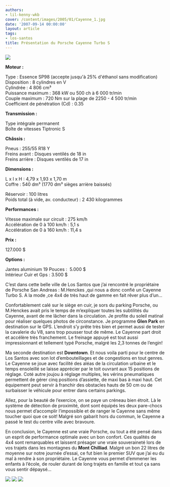 ```yaml
---
authors:
- lil-kenny-wkb
cover: /content/images/2005/01/Cayenne_1.jpg
date: '2007-09-14 00:00:00'
layout: article
tags:
- los-santos
title: Présentation du Porsche Cayenne Turbo S
---
```



![](/content/images/2005/01/Cayenne_1.jpg)

**Moteur :**

Type&nbsp;: Essence SP98 (accepte jusqu'à 25% d'éthanol sans modification) Disposition&nbsp;: 8 cylindres en V  
Cylindrée&nbsp;: 4 806 cm³  
Puissance maximum&nbsp;: 368 kW ou 500 ch à 6 000 tr/min  
Couple maximum&nbsp;: 720 Nm sur la plage de 2250 - 4 500 tr/min  
Coefficient de pénétration (Cd)&nbsp;: 0.35

**Transmission :**

Type intégrale permanent  
Boîte de vitesses Tiptronic S

**Châssis :**

Pneus&nbsp;: 255/55 R18 Y  
Freins avant&nbsp;: Disques ventilés de 18 in  
Freins arrière&nbsp;: Disques ventilés de 17 in

**Dimensions :**

L x l x H&nbsp;: 4,79 x 1,93 x 1,70 m  
Coffre&nbsp;: 540 dm³ (1770 dm³ sièges arrière baissés)

Réservoir&nbsp;: 100 litres  
Poids total (à vide, av. conducteur)&nbsp;: 2 430 kilogrammes

**Performances :**

Vitesse maximale sur circuit : 275 km/h  
Accélération de 0 à 100 km/h : 5,1 s  
Accélération de 0 à 160 km/h : 11,4 s

**Prix :**

127.000 $

**Options :**

Jantes aluminium 19 Pouces :&nbsp; 5.000 $  
Intérieur Cuir et Gps : 3.500 $

C’est dans cette belle ville de Los Santos que j’ai rencontré le propriétaire de Porsche San Andreas&nbsp;: M.Henckes ,qui nous a donc confié un Cayenne Turbo S. A la mode ,ce 4x4 de très haut de gamme en fait rêver plus d’un…

Confortablement calé sur le siège en cuir, je sors du parking Porsche, ou M.Henckes avait pris le temps de m’expliquer toutes les subtilités du Cayenne, avant de me lâcher dans la circulation. Je profite du soleil matinal pour réaliser quelques photos de circonstance. Je programme **Glen Park** en destination sur le GPS. L’endroit s’y prête très bien et permet aussi de tester la cavalerie du V8, sans trop pousser tout de même. Le Cayenne part droit et accélère très franchement. Le freinage appuyé est tout aussi impressionnant et tellement typé Porsche, malgré les 2,3 tonnes de l’engin!

Ma seconde destination est **Downtown**. Et nous voila parti pour le centre de Los Santos avec son lot d’embouteillages et de congestions en tout genres. Le Cayenne se joue avec facilité des aléas de la circulation urbaine et le temps ensoleillé se laisse apprécier par le toit ouvrant aux 15 positions de réglage. Coté autre joujou à réglage multiples, les vérins pneumatiques permettent de gérer cinq positions d’assiette, de maxi bas à maxi haut. Cet équipement peut servir à franchir des obstacles hauts de 50 cm ou de surbaisser le véhicule pour entrer dans certains parkings.

Allez, pour la beauté de l’exercice, on se paye un créneau bien étroit. Là le système de détection de proximité, dont sont équipés les deux pare-chocs nous permet d’accomplir l’impossible et de ranger le Cayenne sans même toucher quoi que ce soit! Malgré son gabarit hors du commun, le Cayenne a passé le test du centre ville avec bravoure.

En conclusion, le Cayenne est une vraie Porsche, ou tout a été pensé dans un esprit de performance optimale avec un bon confort. Ces qualités de 4x4 sont remarquables et laissent présager une vraie souveraineté lors de vos trajets dans les montagnes du **Mont**  **Chilliad**. Malgré un bon 22 litres de moyenne sur notre journée d’essai, ce fut bien le premier SUV que j’ai eu du mal à rendre à son propriétaire. Le Cayenne vous permet d’emmener les enfants à l’école, de rouler durant de long trajets en famille et tout ça sans vous sentir dépaysé…

![](/content/images/2005/01/Cayenne_2.jpg)
![](/content/images/2005/01/Cayenne_4.jpg)
![](/content/images/2005/01/Cayenne_3.jpg)
